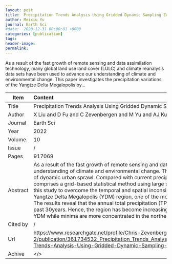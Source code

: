 ```yaml
---
layout: post
title:  Precipitation Trends Analysis Using Gridded Dynamic Sampling Zones Case Study Yangtze Delta Megalopolis Front
author: Meixiu Yu
journal: Earth Sci
#date:  2020-12-31 00:00:01 +0000
categories: [publication]
tags: 
header-image: 
permalink: 
---
```

As a result of the fast growth of remote sensing and data assimilation technology, many global land use land cover (LULC) and climate reanalysis data sets have been used to advance our understanding of climate and environmental change. This paper investigates the precipitation variations of the Yangtze Delta Megalopolis by...
<!--the above is the excerpt-->
<!--more-->
<!--the following is the text-->


| Item           | Content    |
| ---------------|:------------|
| Title          | Precipitation Trends Analysis Using Gridded Dynamic Sampling Zones Case Study Yangtze Delta Megalopolis Front     |
| Author         | X Liu and D Fu and C Zevenbergen and M Yu and AJ Kumar    |
| Journal        | Earth Sci   |
| Year           | 2022  |
| Volume         | 10	   |
| Issue          | /	   |
| Pages          | 917069	   |
| Abstract       | As a result of the fast growth of remote sensing and data assimilation technology, many global land use land cover (LULC) and climate reanalysis data sets have been used to advance our understanding of climate and environmental change. This paper investigates the precipitation variations of the Yangtze Delta Megalopolis by using precipitation reanalysis data under conditions of dynamic urban sprawl. Compared with current precipitation characteristic analyses, which are often based on a limited number of ground rainfall stations, the approach followed in this study comprises a grid-based statistical method using large sets of samples with a uniform distribution and a same representative grid area. This novel approach of dynamic sampling is applied in this study to overcome the temporal and spatial inconsistency of stationary sampling. This approach allows to examine the impact of urbanization on regional precipitation characteristics. The Yangtze Delta Megalopolis (YDM) region, one of the most developed regions in China, was selected as a case study to evaluate the impact of urbanization on subsequent precipitation features. The results reveal that the annual total precipitation (TP) and the maximum daily precipitation (MDP) in both urban and non-urban areas of the YDM region generally have increased during the past 30years. Hence, the region has become increasingly humid. Extrema of annual MDP and TP show obvious spatial characteristics, in which most maxima are located in the southern part of YDM while minima are more concentrated in the northern part. This newly developed approach has potentials for application in …	 |
| Cited by		 | /   |
| Url  			 | <https://www.researchgate.net/profile/Chris-Zevenbergen-2/publication/361734532_Precipitation_Trends_Analysis_Using_Gridded_Dynamic_Sampling_Zones_Case_Study_Yangtze_Delta_Megalopolis/links/62c27ab20bf6950edea940f7/Precipitation-Trends-Analysis-Using-Gridded-Dynamic-Sampling-Zones-Case-Study-Yangtze-Delta-Megalopolis.pdf>		 |
| Achive 	     | </>		 |

